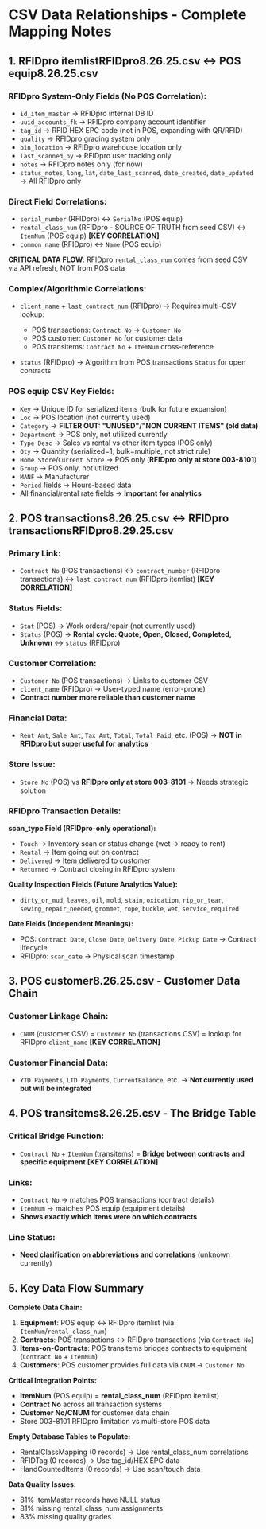 # CSV Data Relationships - Complete Mapping Notes

## 1. RFIDpro itemlistRFIDpro8.26.25.csv ↔ POS equip8.26.25.csv

### RFIDpro System-Only Fields (No POS Correlation):
- `id_item_master` → RFIDpro internal DB ID
- `uuid_accounts_fk` → RFIDpro company account identifier  
- `tag_id` → RFID HEX EPC code (not in POS, expanding with QR/RFID)
- `quality` → RFIDpro grading system only
- `bin_location` → RFIDpro warehouse location only
- `last_scanned_by` → RFIDpro user tracking only
- `notes` → RFIDpro notes only (for now)
- `status_notes`, `long`, `lat`, `date_last_scanned`, `date_created`, `date_updated` → All RFIDpro only

### Direct Field Correlations:
- `serial_number` (RFIDpro) ↔ `SerialNo` (POS equip)
- `rental_class_num` (RFIDpro - SOURCE OF TRUTH from seed CSV) ↔ `ItemNum` (POS equip) **[KEY CORRELATION]**
- `common_name` (RFIDpro) ↔ `Name` (POS equip)

**CRITICAL DATA FLOW**: RFIDpro `rental_class_num` comes from seed CSV via API refresh, NOT from POS data

### Complex/Algorithmic Correlations:
- `client_name` + `last_contract_num` (RFIDpro) → Requires multi-CSV lookup:
  - POS transactions: `Contract No` → `Customer No` 
  - POS customer: `Customer No` for customer data
  - POS transitems: `Contract No` + `ItemNum` cross-reference

- `status` (RFIDpro) → Algorithm from POS transactions `Status` for open contracts

### POS equip CSV Key Fields:
- `Key` → Unique ID for serialized items (bulk for future expansion)
- `Loc` → POS location (not currently used)
- `Category` → **FILTER OUT: "UNUSED"/"NON CURRENT ITEMS" (old data)**
- `Department` → POS only, not utilized currently  
- `Type Desc` → Sales vs rental vs other item types (POS only)
- `Qty` → Quantity (serialized=1, bulk=multiple, not strict rule)
- `Home Store`/`Current Store` → POS only (**RFIDpro only at store 003-8101**)
- `Group` → POS only, not utilized
- `MANF` → Manufacturer 
- `Period` fields → Hours-based data
- All financial/rental rate fields → **Important for analytics**

## 2. POS transactions8.26.25.csv ↔ RFIDpro transactionsRFIDpro8.29.25.csv

### Primary Link:
- `Contract No` (POS transactions) ↔ `contract_number` (RFIDpro transactions) ↔ `last_contract_num` (RFIDpro itemlist) **[KEY CORRELATION]**

### Status Fields:
- `Stat` (POS) → Work orders/repair (not currently used)
- `Status` (POS) → **Rental cycle: Quote, Open, Closed, Completed, Unknown** ↔ `status` (RFIDpro)

### Customer Correlation:
- `Customer No` (POS transactions) → Links to customer CSV 
- `client_name` (RFIDpro) → User-typed name (error-prone)
- **Contract number more reliable than customer name**

### Financial Data:
- `Rent Amt`, `Sale Amt`, `Tax Amt`, `Total`, `Total Paid`, etc. (POS) → **NOT in RFIDpro but super useful for analytics**

### Store Issue:
- `Store No` (POS) vs **RFIDpro only at store 003-8101** → Needs strategic solution

### RFIDpro Transaction Details:
**scan_type Field (RFIDpro-only operational):**
- `Touch` → Inventory scan or status change (wet → ready to rent)
- `Rental` → Item going out on contract
- `Delivered` → Item delivered to customer
- `Returned` → Contract closing in RFIDpro system

**Quality Inspection Fields (Future Analytics Value):**
- `dirty_or_mud`, `leaves`, `oil`, `mold`, `stain`, `oxidation`, `rip_or_tear`, `sewing_repair_needed`, `grommet`, `rope`, `buckle`, `wet`, `service_required`

**Date Fields (Independent Meanings):**
- POS: `Contract Date`, `Close Date`, `Delivery Date`, `Pickup Date` → Contract lifecycle
- RFIDpro: `scan_date` → Physical scan timestamp

## 3. POS customer8.26.25.csv - Customer Data Chain

### Customer Linkage Chain:
- `CNUM` (customer CSV) = `Customer No` (transactions CSV) = lookup for RFIDpro `client_name` **[KEY CORRELATION]**

### Customer Financial Data:
- `YTD Payments`, `LTD Payments`, `CurrentBalance`, etc. → **Not currently used but will be integrated**

## 4. POS transitems8.26.25.csv - The Bridge Table

### Critical Bridge Function:
- `Contract No` + `ItemNum` (transitems) = **Bridge between contracts and specific equipment** **[KEY CORRELATION]**

### Links:
- `Contract No` → matches POS transactions (contract details)
- `ItemNum` → matches POS equip (equipment details)
- **Shows exactly which items were on which contracts**

### Line Status:
- **Need clarification on abbreviations and correlations** (unknown currently)

## 5. Key Data Flow Summary

**Complete Data Chain:**
1. **Equipment**: POS equip ↔ RFIDpro itemlist (via `ItemNum`/`rental_class_num`)
2. **Contracts**: POS transactions ↔ RFIDpro transactions (via `Contract No`)
3. **Items-on-Contracts**: POS transitems bridges contracts to equipment (`Contract No` + `ItemNum`)
4. **Customers**: POS customer provides full data via `CNUM` → `Customer No`

**Critical Integration Points:**
- **ItemNum** (POS equip) = **rental_class_num** (RFIDpro itemlist)
- **Contract No** across all transaction systems
- **Customer No/CNUM** for customer data chain
- Store 003-8101 RFIDpro limitation vs multi-store POS data

**Empty Database Tables to Populate:**
- RentalClassMapping (0 records) → Use rental_class_num correlations
- RFIDTag (0 records) → Use tag_id/HEX EPC data  
- HandCountedItems (0 records) → Use scan/touch data

**Data Quality Issues:**
- 81% ItemMaster records have NULL status
- 81% missing rental_class_num assignments  
- 83% missing quality grades
